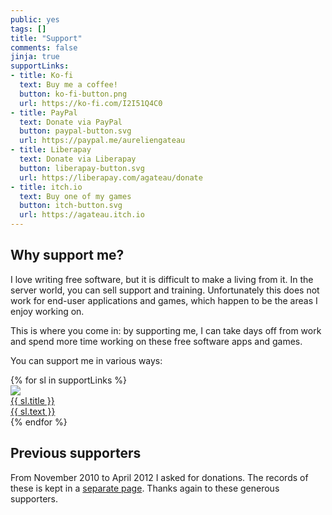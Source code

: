 ```yaml
---
public: yes
tags: []
title: "Support"
comments: false
jinja: true
supportLinks:
- title: Ko-fi
  text: Buy me a coffee!
  button: ko-fi-button.png
  url: https://ko-fi.com/I2I51Q4C0
- title: PayPal
  text: Donate via PayPal
  button: paypal-button.svg
  url: https://paypal.me/aureliengateau
- title: Liberapay
  text: Donate via Liberapay
  button: liberapay-button.svg
  url: https://liberapay.com/agateau/donate
- title: itch.io
  text: Buy one of my games
  button: itch-button.svg
  url: https://agateau.itch.io
---
```

## Why support me?

I love writing free software, but it is difficult to make a living from it. In the server world, you can sell support and training. Unfortunately this does not work for end-user applications and games, which happen to be the areas I enjoy working on.

This is where you come in: by supporting me, I can take days off from work and spend more time working on these free software apps and games.

You can support me in various ways:

<div class="support-blocks">
{% for sl in supportLinks %}
    <a class="support-block dl-button" href="{{ sl.url }}">
        <div class="support-button">
            <img src="{{ sl.button }}" width="{{ buttonSize }}" height="{{ buttonSize }}">
        </div>
        <div class="support-text">
                <div class="support-title">{{ sl.title }}</div>
                <div>{{ sl.text }}</div>
        </div>
    </a>
{% endfor %}
</div>

## Previous supporters

From November 2010 to April 2012 I asked for donations. The records of these is kept in a [separate page](/support-historic/). Thanks again to these generous supporters.
